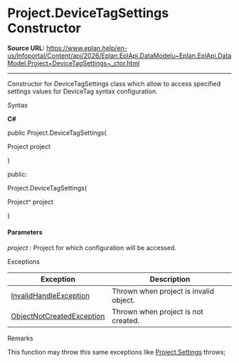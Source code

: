 # Project.DeviceTagSettings Constructor

**Source URL:** https://www.eplan.help/en-us/Infoportal/Content/api/2026/Eplan.EplApi.DataModelu~Eplan.EplApi.DataModel.Project+DeviceTagSettings~_ctor.html

---

Constructor for DeviceTagSettings class which allow to access specified settings values for DeviceTag syntax configuration.

Syntax

**C#**



public Project.DeviceTagSettings( 

   Project project

)

public:

Project.DeviceTagSettings( 

   Project^ project

)


#### Parameters

*project*
:   Project for which configuration will be accessed.

Exceptions

| Exception | Description |
| --- | --- |
| [InvalidHandleException](Eplan.EplApi.DataModelu~Eplan.EplApi.DataModel.InvalidHandleException.html) | Thrown when project is invalid object. |
| [ObjectNotCreatedException](Eplan.EplApi.DataModelu~Eplan.EplApi.DataModel.ObjectNotCreatedException.html) | Thrown when project is not created. |

Remarks

This function may throw this same exceptions like [Project.Settings](Eplan.EplApi.DataModelu~Eplan.EplApi.DataModel.Project~Settings.html) throws;
